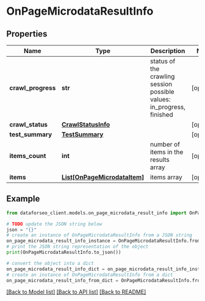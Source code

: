 # OnPageMicrodataResultInfo


## Properties

Name | Type | Description | Notes
------------ | ------------- | ------------- | -------------
**crawl_progress** | **str** | status of the crawling session possible values: in_progress, finished | [optional] 
**crawl_status** | [**CrawlStatusInfo**](CrawlStatusInfo.md) |  | [optional] 
**test_summary** | [**TestSummary**](TestSummary.md) |  | [optional] 
**items_count** | **int** | number of items in the results array | [optional] 
**items** | [**List[OnPageMicrodataItem]**](OnPageMicrodataItem.md) | items array | [optional] 

## Example

```python
from dataforseo_client.models.on_page_microdata_result_info import OnPageMicrodataResultInfo

# TODO update the JSON string below
json = "{}"
# create an instance of OnPageMicrodataResultInfo from a JSON string
on_page_microdata_result_info_instance = OnPageMicrodataResultInfo.from_json(json)
# print the JSON string representation of the object
print(OnPageMicrodataResultInfo.to_json())

# convert the object into a dict
on_page_microdata_result_info_dict = on_page_microdata_result_info_instance.to_dict()
# create an instance of OnPageMicrodataResultInfo from a dict
on_page_microdata_result_info_from_dict = OnPageMicrodataResultInfo.from_dict(on_page_microdata_result_info_dict)
```
[[Back to Model list]](../README.md#documentation-for-models) [[Back to API list]](../README.md#documentation-for-api-endpoints) [[Back to README]](../README.md)


